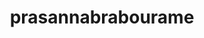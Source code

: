 ---
title: prasannabrabourame
github: https://github.com/prasannabrabourame
mode: dark
transition: 1s
score: 72.6
archetype:
- Descriptive
- Badges | Tags | Icons
---